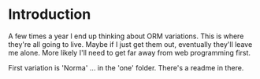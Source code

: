 Introduction
====

A few times a year I end up thinking about ORM variations. This is where they're all going to live. Maybe if I just get them out, eventually they'll leave me alone. More likely I'll need to get far away from web programming first.

First variation is 'Norma' ... in the 'one' folder. There's a readme in there.
